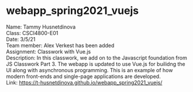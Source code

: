 # webapp_spring2021_vuejs

Name: Tammy Husnetdinova <br>
Class: CSCI4800-E01 <br>
Date: 3/5/21 <br>
Team member: Alex Verkest has been added <br>
Assignment: Classwork with Vue.js <br>
Description: In this classwork, we add on to the Javascript foundation from JS Classwork Part 3. The webapp is updated to use Vue.js for builidng the UI along with asynchronous programming. This is an example of how modern front-ends and single-page applications are developed. <br>
Link: https://t-husnetdinova.github.io/webapp_spring2021_vuejs/ <br>

